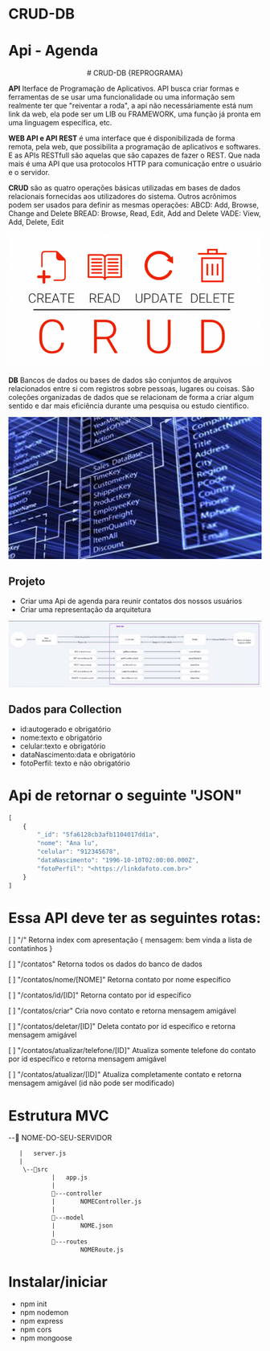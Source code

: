 # CRUD-DB 

# Api - Agenda

<p align="center"> # CRUD-DB
{REPROGRAMA}<p>

**API** Iterface de Programação de Aplicativos. API busca criar formas e ferramentas de se usar uma funcionalidade ou uma informação sem realmente ter que "reiventar a roda", a api não necessáriamente está num link da web, ela pode ser um LIB ou FRAMEWORK, uma função já pronta em uma linguagem específica, etc. 

**WEB API e API REST** é uma interface que é disponibilizada de forma remota, pela web, que possibilita a programação de aplicativos e softwares. E as APIs RESTfull são aquelas que são capazes de fazer o REST. Que nada mais é uma API que usa protocolos HTTP para comunicação entre o usuário e o servidor.


**CRUD** são as quatro operações básicas utilizadas em bases de dados relacionais fornecidas aos utilizadores do sistema. Outros acrônimos podem ser usados para definir as mesmas operações: ABCD: Add, Browse, Change and Delete BREAD: Browse, Read, Edit, Add and Delete VADE: View, Add, Delete, Edit

![Crud](./img/crud.png)


**DB** Bancos de dados ou bases de dados são conjuntos de arquivos relacionados entre si com registros sobre pessoas, lugares ou coisas. São coleções organizadas de dados que se relacionam de forma a criar algum sentido e dar mais eficiência durante uma pesquisa ou estudo cientifico.

![db](./img/db.jpg)


## Projeto 
* Criar uma Api de agenda para reunir contatos dos nossos usuários
* Criar uma representação da arquitetura

![ref](./img/ref.JPG)

## Dados para Collection

* id:autogerado e obrigatório
* nome:texto e obrigatório
* celular:texto e obrigatório
* dataNascimento:data e obrigatório
* fotoPerfil: texto e não obrigatório

# Api de retornar o seguinte "JSON"

````javascript
[
	{
		"_id": "5fa6128cb3afb1104017dd1a",
		"nome": "Ana lu",
		"celular": "912345678",
		"dataNascimento": "1996-10-10T02:00:00.000Z",
		"fotoPerfil": "<https://linkdafoto.com.br>"
	}
]
 ````



# Essa API deve ter as seguintes rotas:

[ ] "/" Retorna index com apresentação { mensagem: bem vinda a lista de contatinhos }

[ ] "/contatos" Retorna todos os dados do banco de dados

[ ] "/contatos/nome/[NOME]" Retorna contato por nome específico

[ ] "/contatos/id/[ID]" Retorna contato por id específico

[ ] "/contatos/criar" Cria novo contato e retorna mensagem amigável

[ ] "/contatos/deletar/[ID]" Deleta contato por id específico e retorna mensagem amigável

[ ] "/contatos/atualizar/telefone/[ID]" Atualiza somente telefone do contato por id específico e retorna mensagem amigável

[ ] "/contatos/atualizar/[ID]" Atualiza completamente contato e retorna mensagem amigável (id não pode ser modificado)


# Estrutura MVC

--📂 NOME-DO-SEU-SERVIDOR

	   |   server.js
	   |
		\--📂src
			    |   app.js
			    |
			    📂---controller
			    |       NOMEController.js
			    |
			    📂---model
			    |       NOME.json
			    |
			    📂---routes
			            NOMERoute.js



# Instalar/iniciar

* npm init
* npm nodemon
* npm express
* npm cors
* npm mongoose


